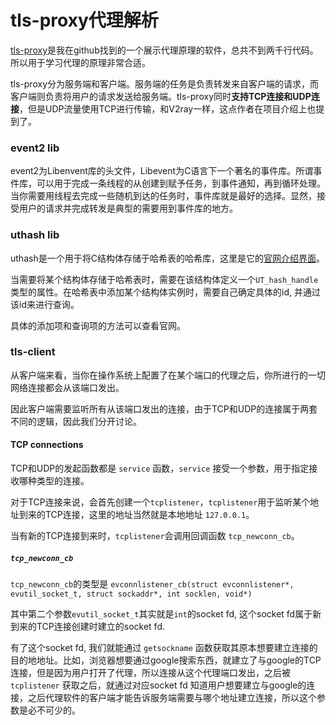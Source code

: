 # tls-proxy代理解析

[tls-proxy](https://github.com/TanNang/tls-proxy.git)是我在github找到的一个展示代理原理的软件，总共不到两千行代码。所以用于学习代理的原理非常合适。

tls-proxy分为服务端和客户端。服务端的任务是负责转发来自客户端的请求，而客户端则负责将用户的请求发送给服务端。tls-proxy同时**支持TCP连接和UDP连接**，但是UDP流量使用TCP进行传输，和V2ray一样，这点作者在项目介绍上也提到了。

### event2 lib

event2为Libenvent库的头文件，Libevent为C语言下一个著名的事件库。所谓事件库，可以用于完成一条线程的从创建到赋予任务，到事件通知，再到循环处理。当你需要用线程去完成一些随机到达的任务时，事件库就是最好的选择。显然，接受用户的请求并完成转发是典型的需要用到事件库的地方。

### uthash lib

uthash是一个用于将C结构体存储于哈希表的哈希库，这里是它的[官网介绍界面](https://troydhanson.github.io/uthash/)。

当需要将某个结构体存储于哈希表时，需要在该结构体定义一个`UT_hash_handle` 类型的属性。在哈希表中添加某个结构体实例时，需要自己确定具体的id, 并通过该id来进行查询。

具体的添加项和查询项的方法可以查看官网。

### tls-client

从客户端来看，当你在操作系统上配置了在某个端口的代理之后，你所进行的一切网络连接都会从该端口发出。

因此客户端需要监听所有从该端口发出的连接，由于TCP和UDP的连接属于两套不同的逻辑，因此我们分开讨论。

#### TCP connections

TCP和UDP的发起函数都是 `service` 函数，`service` 接受一个参数，用于指定接收哪种类型的连接。

对于TCP连接来说，会首先创建一个`tcplistener`，`tcplistener`用于监听某个地址到来的TCP连接，这里的地址当然就是本地地址 `127.0.0.1`。

当有新的TCP连接到来时，`tcplistener`会调用回调函数 `tcp_newconn_cb`。

##### `tcp_newconn_cb`

`tcp_newconn_cb`的类型是 `evconnlistener_cb(struct evconnlistener*, evutil_socket_t, struct sockaddr*, int socklen, void*)`

其中第二个参数`evutil_socket_t`其实就是`int`的socket fd, 这个socket fd属于新到来的TCP连接创建时建立的socket fd. 

有了这个socket fd, 我们就能通过 `getsockname` 函数获取其原本想要建立连接的目的地地址。比如，浏览器想要通过google搜索东西，就建立了与google的TCP连接，但是因为用户打开了代理，所以连接从这个代理端口发出，之后被 `tcplistener` 获取之后，就通过对应socket fd 知道用户想要建立与google的连接，之后代理软件的客户端才能告诉服务端需要与哪个地址建立连接，所以这个参数是必不可少的。

